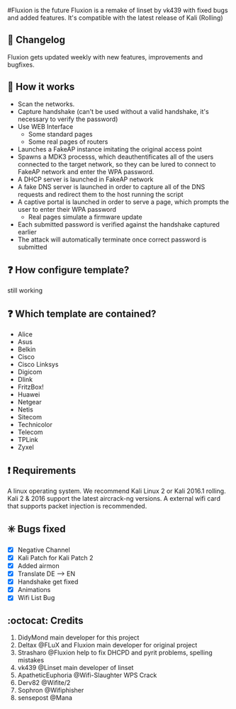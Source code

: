 #Fluxion is the future
Fluxion is a remake of linset by vk439 with fixed bugs and added features. It's compatible with the latest release of Kali (Rolling)

## :scroll: Changelog
Fluxion gets updated weekly with new features, improvements and bugfixes. 


## :book: How it works

* Scan the networks.
* Capture handshake (can't be used without a valid handshake, it's necessary to verify the password)
* Use WEB Interface
	* Some standard pages
	* Some real pages of routers 
* Launches a FakeAP instance imitating the original access point
* Spawns a MDK3 processs, which deauthentificates all of the users connected to the target network, so they can be lured to connect to FakeAP network and enter the WPA password.
* A DHCP server is launched in FakeAP network
* A fake DNS server is launched in order to capture all of the DNS requests and redirect them to the host running the script
* A captive portal is launched in order to serve a page, which prompts the user to enter their WPA password
	* Real pages simulate a firmware update 
* Each submitted password is verified against the handshake captured earlier
* The attack will automatically terminate once correct password is submitted

##  :question: How configure template?

still working

##  :question: Which template are contained?

* Alice
* Asus
* Belkin
* Cisco
* Cisco Linksys
* Digicom
* Dlink
* FritzBox!
* Huawei
* Netgear
* Netis
* Sitecom
* Technicolor
* Telecom
* TPLink
* Zyxel



##  :heavy_exclamation_mark: Requirements

A linux operating system. We recommend Kali Linux 2 or Kali 2016.1 rolling. Kali 2 & 2016 support the latest aircrack-ng versions. A external wifi card that supports packet injection is recommended.


##  :eight_spoked_asterisk: Bugs fixed
- [x] Negative Channel
- [x] Kali Patch for Kali Patch 2 
- [x] Added airmon 
- [x] Translate DE --> EN
- [x] Handshake get fixed 
- [x] Animations
- [x] Wifi List Bug 

## :octocat: Credits
1. DidyMond main developer for this project
2. Deltax @FLuX and Fluxion main developer for original project 
3. Strasharo @Fluxion help to fix DHCPD and pyrit problems, spelling mistakes
4. vk439 @Linset main developer of linset 
5. ApatheticEuphoria @Wifi-Slaughter WPS Crack 
6. Derv82 @Wifite/2 
7. Sophron @Wifiphisher
8. sensepost @Mana